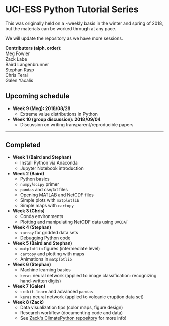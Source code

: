 # UCI-ESS Python Tutorial Series

This was originally held on a ~weekly basis in the winter and spring of 2018, but the materials can be worked through at any pace.

We will update the repository as we have more sessions.

**Contributors (alph. order):**  
Meg Fowler  
Zack Labe  
Baird Langenbrunner  
Stephan Rasp  
Chris Terai  
Galen Yacalis

## Upcoming schedule
* __Week 9 (Meg):  2018/08/28__
  * Extreme value distributions in Python
* __Week 10 (group discussion):  2018/09/04__
  * Discussion on writing transparent/reproducible papers

---
## Completed
* __Week 1 (Baird and Stephan)__
  * Install Python via Anaconda
  * Jupyter Notebook introduction
* __Week 2 (Baird)__
  * Python basics
  * ```numpy```/```scipy``` primer
  * ```pandas``` and csv/txt files
  * Opening MATLAB and NetCDF files
  * Simple plots with ```matplotlib```
  * Simple maps with ```cartopy```
* __Week 3 (Chris)__
  * Conda environments
  * Plotting and manipulating NetCDF data using ```UVCDAT```
* __Week 4 (Stephan)__
  * ```xarray``` for gridded data sets
  * Debugging Python code
* __Week 5 (Baird and Stephan)__
  * ```matplotlib``` figures (intermediate level)
  * ```cartopy``` and plotting with maps
  *  Animations in ```matplotlib```
* __Week 6 (Stephan)__
    * Machine learning basics
    * ```keras``` neural network (applied to image classification:  recognizing hand-written digits)
* __Week 7 (Galen)__
  * ```scikit-learn``` and advanced ```pandas```
  * ```keras``` neural network (applied to volcanic eruption data set)
* __Week 8 (Zack)__
  * Data visualization tips (color maps, figure design)
  * Research workflow (documenting code and data)
  * See [Zack's ClimatePython repository](https://github.com/zmlabe/ClimatePython) for more info!
